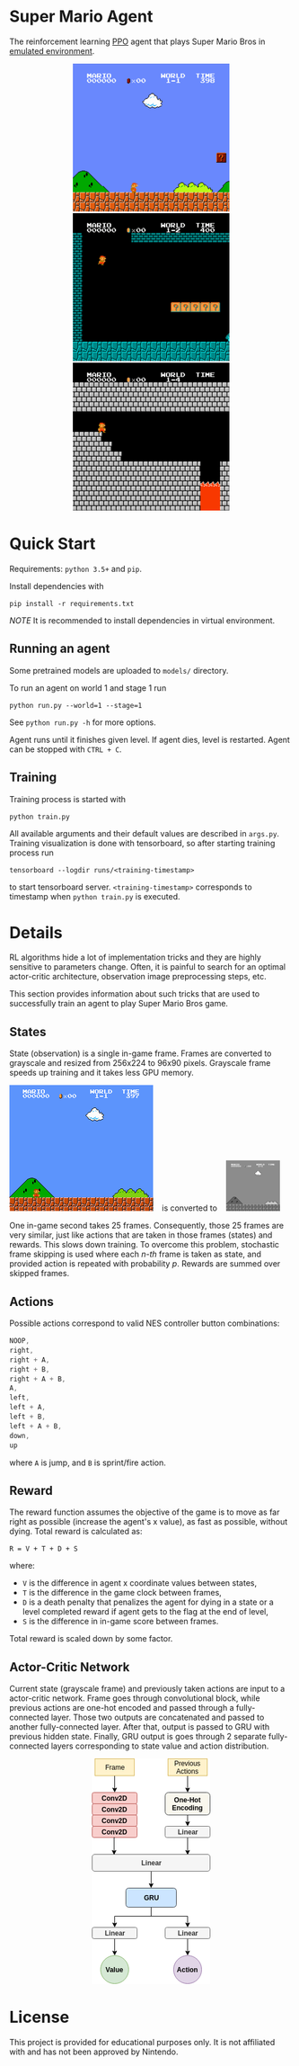 # Super Mario Agent

The reinforcement learning [PPO](https://arxiv.org/abs/1707.06347) agent that
plays Super Mario Bros in [emulated environment](https://github.com/Kautenja/gym-super-mario-bros).

<p align="center">
  <img src="./images/level_1_1.gif">
  <img src="./images/level_1_2.gif">
  <img src="./images/level_1_4.gif">
</p>

# Quick Start

Requirements: `python 3.5+` and `pip`.

Install dependencies with

```
pip install -r requirements.txt
```

*NOTE* It is recommended to install dependencies in virtual environment.


## Running an agent

Some pretrained models are uploaded to `models/` directory.

To run an agent on world 1 and stage 1 run

```
python run.py --world=1 --stage=1
```

See `python run.py -h` for more options.

Agent runs until it finishes given level. If agent dies, level is restarted.
Agent can be stopped with `CTRL + C`.

## Training

Training process is started with

```
python train.py
```

All available arguments and their default values are described in `args.py`.
Training visualization is done with tensorboard, so after starting training
process run

```
tensorboard --logdir runs/<training-timestamp>
```

to start tensorboard server. `<training-timestamp>` corresponds to timestamp
when `python train.py` is executed.

# Details

RL algorithms hide a lot of implementation tricks and they are highly sensitive
to parameters change. Often, it is painful to search for an optimal
actor-critic architecture, observation image preprocessing steps, etc.

This section provides information about such tricks that are used to
successfully train an agent to play Super Mario Bros game.

## States

State (observation) is a single in-game frame. Frames are converted to
grayscale and resized from 256x224 to 96x90 pixels.  Grayscale frame speeds up
training and it takes less GPU memory.

![frame](./images/frame.png "Original Frame") &nbsp;&nbsp; is converted to &nbsp;&nbsp; ![grayscale](./images/grayscale_frame.png "Grayscale")

One in-game second takes 25 frames. Consequently, those 25 frames are very
similar, just like actions that are taken in those frames (states) and rewards.
This slows down training.  To overcome this problem, stochastic frame skipping
is used where each _n-th_ frame is taken as state, and provided action is
repeated with probability _p_. Rewards are summed over skipped frames.

## Actions

Possible actions correspond to valid NES controller button combinations:

```c
NOOP,
right,
right + A,
right + B,
right + A + B,
A,
left,
left + A,
left + B,
left + A + B,
down,
up
```

where `A` is jump, and `B` is sprint/fire action.

## Reward

The reward function assumes the objective of the game is to move as far right
as possible (increase the agent's x value), as fast as possible, without dying.
Total reward is calculated as:

```
R = V + T + D + S
```

where:

- `V` is the difference in agent x coordinate values between states,
- `T` is the difference in the game clock between frames,
- `D` is a death penalty that penalizes the agent for dying in a state or
a level completed reward if agent gets to the flag at the end of level,
- `S` is the difference in in-game score between frames.

Total reward is scaled down by some factor.

## Actor-Critic Network

Current state (grayscale frame) and previously taken actions are input to a
actor-critic network. Frame goes through convolutional block, while previous
actions are one-hot encoded and passed through a fully-connected layer. Those
two outputs are concatenated and passed to another fully-connected layer. After
that, output is passed to GRU with previous hidden state. Finally, GRU output
is goes through 2 separate fully-connected layers corresponding to state value
and action distribution.

<p align="center">
  <img src="./images/actor_critic_net.png">
</p>

# License

This project is provided for educational purposes only. It is not affiliated
with and has not been approved by Nintendo.
